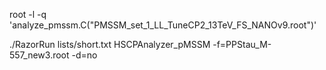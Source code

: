 root -l -q 'analyze_pmssm.C("PMSSM_set_1_LL_TuneCP2_13TeV_FS_NANOv9.root")'

./RazorRun lists/short.txt  HSCPAnalyzer_pMSSM -f=PPStau_M-557_new3.root -d=no



